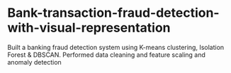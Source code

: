 # Bank-transaction-fraud-detection-with-visual-representation
Built a banking fraud detection system using K-means clustering, Isolation Forest &amp; DBSCAN. Performed data cleaning and feature scaling and anomaly detection
